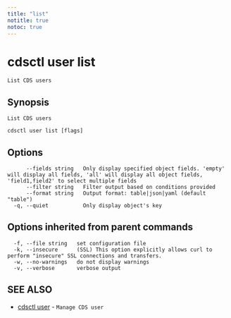 ```yaml
---
title: "list"
notitle: true
notoc: true
---
```

# cdsctl user list

`List CDS users`

## Synopsis

`List CDS users`

```
cdsctl user list [flags]
```

## Options

```
      --fields string   Only display specified object fields. 'empty' will display all fields, 'all' will display all object fields, 'field1,field2' to select multiple fields
      --filter string   Filter output based on conditions provided
      --format string   Output format: table|json|yaml (default "table")
  -q, --quiet           Only display object's key
```

## Options inherited from parent commands

```
  -f, --file string   set configuration file
  -k, --insecure      (SSL) This option explicitly allows curl to perform "insecure" SSL connections and transfers.
  -w, --no-warnings   do not display warnings
  -v, --verbose       verbose output
```

## SEE ALSO

* [cdsctl user](/docs/components/cdsctl/user/)	 - `Manage CDS user`

